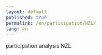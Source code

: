 ```yaml
---
layout: default
published: true
permalink: /en/participation/NZL/
lang: en
---
```


participation analysis NZL
